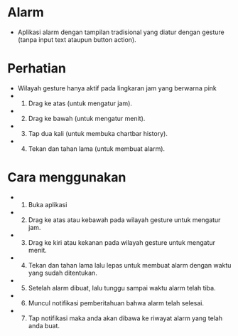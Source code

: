 # Alarm 

- Aplikasi alarm dengan tampilan tradisional yang diatur dengan gesture (tanpa input text ataupun button action). 

# Perhatian
- Wilayah gesture hanya aktif pada lingkaran jam yang berwarna pink
- 1. Drag ke atas (untuk mengatur jam).
- 2. Drag ke bawah (untuk mengatur menit).
- 3. Tap dua kali (untuk membuka chartbar history).
- 4. Tekan dan tahan lama (untuk membuat alarm).

# Cara menggunakan
- 1. Buka aplikasi 
- 2. Drag ke atas atau kebawah pada wilayah gesture untuk mengatur jam.
- 3. Drag ke kiri atau kekanan pada wilayah gesture untuk mengatur menit.
- 4. Tekan dan tahan lama lalu lepas untuk membuat alarm dengan waktu yang sudah ditentukan.
- 5. Setelah alarm dibuat, lalu tunggu sampai waktu alarm telah tiba.
- 6. Muncul notifikasi pemberitahuan bahwa alarm telah selesai.
- 7. Tap notifikasi maka anda akan dibawa ke riwayat alarm yang telah anda buat.


